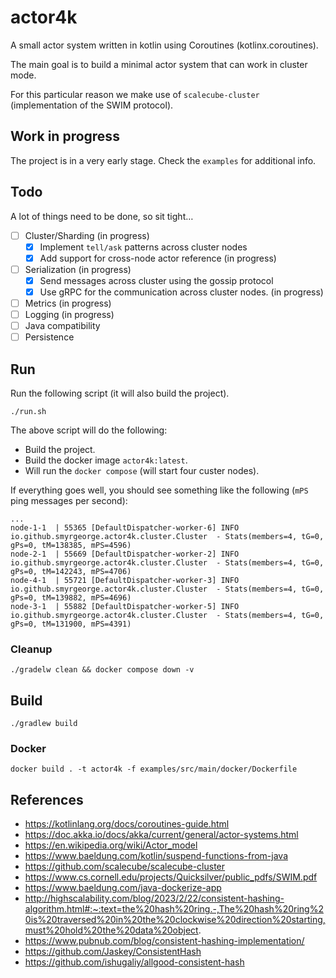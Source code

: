 # actor4k

A small actor system written in kotlin using Coroutines (kotlinx.coroutines).

The main goal is to build a minimal actor system that can work in cluster mode.

For this particular reason we make use of `scalecube-cluster` (implementation of the SWIM protocol).

## Work in progress

The project is in a very early stage.
Check the `examples` for additional info.

## Todo

A lot of things need to be done, so sit tight…

- [ ] Cluster/Sharding (in progress)
  - [x] Implement `tell/ask` patterns across cluster nodes
  - [x] Add support for cross-node actor reference (in progress)
- [ ] Serialization (in progress)
  - [x] Send messages across cluster using the gossip protocol
  - [x] Use gRPC for the communication across cluster nodes. (in progress)
- [ ] Metrics (in progress)
- [ ] Logging (in progress)
- [ ] Java compatibility
- [ ] Persistence

## Run

Run the following script (it will also build the project).

```shell
./run.sh
```

The above script will do the following:
- Build the project.
- Build the docker image `actor4k:latest`.
- Will run the `docker compose` (will start four custer nodes).

If everything goes well, you should see something like the following (`mPS` ping messages per second):
```text
...
node-1-1  | 55365 [DefaultDispatcher-worker-6] INFO  io.github.smyrgeorge.actor4k.cluster.Cluster  - Stats(members=4, tG=0, gPs=0, tM=138385, mPS=4596)
node-2-1  | 55669 [DefaultDispatcher-worker-2] INFO  io.github.smyrgeorge.actor4k.cluster.Cluster  - Stats(members=4, tG=0, gPs=0, tM=142243, mPS=4706)
node-4-1  | 55721 [DefaultDispatcher-worker-3] INFO  io.github.smyrgeorge.actor4k.cluster.Cluster  - Stats(members=4, tG=0, gPs=0, tM=139882, mPS=4696)
node-3-1  | 55882 [DefaultDispatcher-worker-5] INFO  io.github.smyrgeorge.actor4k.cluster.Cluster  - Stats(members=4, tG=0, gPs=0, tM=131900, mPS=4391)
```

### Cleanup

```shell
./gradelw clean && docker compose down -v
```

## Build

```shell
./gradlew build
```

### Docker

```shell
docker build . -t actor4k -f examples/src/main/docker/Dockerfile
```

## References

- https://kotlinlang.org/docs/coroutines-guide.html
- https://doc.akka.io/docs/akka/current/general/actor-systems.html
- https://en.wikipedia.org/wiki/Actor_model
- https://www.baeldung.com/kotlin/suspend-functions-from-java
- https://github.com/scalecube/scalecube-cluster
- https://www.cs.cornell.edu/projects/Quicksilver/public_pdfs/SWIM.pdf
- https://www.baeldung.com/java-dockerize-app
- http://highscalability.com/blog/2023/2/22/consistent-hashing-algorithm.html#:~:text=the%20hash%20ring.-,The%20hash%20ring%20is%20traversed%20in%20the%20clockwise%20direction%20starting,must%20hold%20the%20data%20object.
- https://www.pubnub.com/blog/consistent-hashing-implementation/
- https://github.com/Jaskey/ConsistentHash
- https://github.com/ishugaliy/allgood-consistent-hash